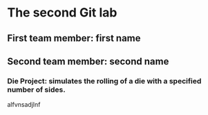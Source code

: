 # The second Git lab
## First team member: first name
## Second team member: second name
### Die Project: simulates the rolling of a die with a specified number of sides.
alfvnsadjlnf
